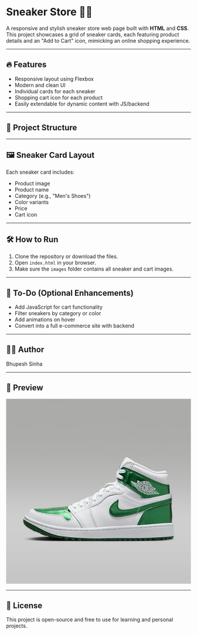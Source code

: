 # Sneaker Store 🏪👟

A responsive and stylish sneaker store web page built with **HTML** and **CSS**. This project showcases a grid of sneaker cards, each featuring product details and an "Add to Cart" icon, mimicking an online shopping experience.

---

## 🔥 Features

- Responsive layout using Flexbox
- Modern and clean UI
- Individual cards for each sneaker
- Shopping cart icon for each product
- Easily extendable for dynamic content with JS/backend

---

## 📁 Project Structure


---

## 🖼️ Sneaker Card Layout

Each sneaker card includes:
- Product image
- Product name
- Category (e.g., "Men's Shoes")
- Color variants
- Price
- Cart icon

---

## 🛠️ How to Run

1. Clone the repository or download the files.
2. Open `index.html` in your browser.
3. Make sure the `images` folder contains all sneaker and cart images.

---

## 📌 To-Do (Optional Enhancements)

- Add JavaScript for cart functionality
- Filter sneakers by category or color
- Add animations on hover
- Convert into a full e-commerce site with backend

---

## 👨‍💻 Author

Bhupesh Sinha

---

## 📸 Preview

![Sneaker Store Screenshot](images/sneaker%201.jpeg)

---

## 📄 License

This project is open-source and free to use for learning and personal projects.
